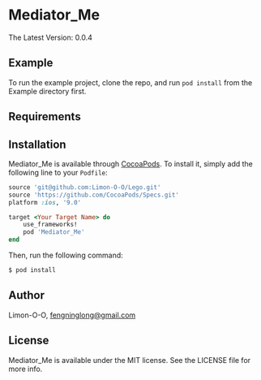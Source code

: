 # Mediator_Me

The Latest Version: 0.0.4

## Example

To run the example project, clone the repo, and run `pod install` from the Example directory first.

## Requirements

## Installation

Mediator_Me is available through [CocoaPods](http://cocoapods.org). To install
it, simply add the following line to your `Podfile`:

```ruby
source 'git@github.com:Limon-O-O/Lego.git'
source 'https://github.com/CocoaPods/Specs.git'
platform :ios, '9.0'

target <Your Target Name> do
	use_frameworks!
    pod 'Mediator_Me'
end
```

Then, run the following command:

```bash
$ pod install
```

## Author

Limon-O-O, fengninglong@gmail.com

## License

Mediator_Me is available under the MIT license. See the LICENSE file for more info.


